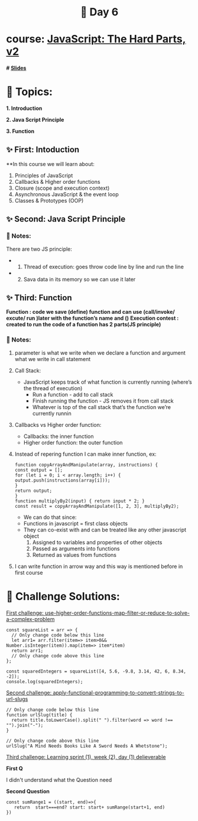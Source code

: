  <h1 align="center">🚀 Day 6 </h1>

 # course: [JavaScript: The Hard Parts, v2](https://frontendmasters.com/courses/javascript-hard-parts-v2/)
**# [Slides](https://static.frontendmasters.com/resources/2019-09-18-javascript-hard-parts-v2/javascript-hard-parts-v2.pdf)**

 # 🔎 Topics:
**1. Introduction**

**2. Java Script Principle**

**3. Function**

## ✨️ First: Intoduction
**In this course we will learn about:
1. Principles of JavaScript
2. Callbacks & Higher order functions
3. Closure (scope and execution context)
4. Asynchronous JavaScript & the event loop
5. Classes & Prototypes (OOP)

## ✨️ Second: Java Script Principle
### 📝 Notes:
There are two JS principle:
  * 1.	Thread of execution: goes throw code line by line and run the line 
  * 2.	Sava data in its memory so we can use it later
   
## ✨️ Third: Function
**Function : code we save (define) function and can use (call/invoke/ excute/ run )later with the function’s name and ()**
**Execution contest : created to run the code of a function has 2 parts(JS principle)**

### 📝 Notes:
1. parameter is what we write when we declare a function and argument what we write in call statement
2. Call Stack:
   * JavaScript keeps track of what function is currently running (where’s the thread of execution)
      - Run a function - add to call stack
      - Finish running the function - JS removes it from call stack
      - Whatever is top of the call stack that’s the function we’re currently runnin
3. Callbacks vs Higher order function:
     * Callbacks: the inner function
     * Higher order function: the outer function
4. Instead of repering function I can make inner function, ex:
     ```
     function copyArrayAndManipulate(array, instructions) {
     const output = [];
     for (let i = 0; i < array.length; i++) {
     output.push(instructions(array[i]));
     }
     return output;
    }
    function multiplyBy2(input) { return input * 2; }
    const result = copyArrayAndManipulate([1, 2, 3], multiplyBy2);
    ```
    * We can do that since:
    * Functions in javascript = first class objects
    * They can co-exist with and can be treated like any other javascript object
        1. Assigned to variables and properties of other objects
        2. Passed as arguments into functions
        3. Returned as values from functions

5. I can write function in arrow way and this way is mentioned before in first course

# 💪 Challenge Solutions:
[First challenge: use-higher-order-functions-map-filter-or-reduce-to-solve-a-complex-problem](https://www.freecodecamp.org/learn/javascript-algorithms-and-data-structures/functional-programming/use-higher-order-functions-map-filter-or-reduce-to-solve-a-complex-problem)
```
const squareList = arr => {
  // Only change code below this line
  let arr1= arr.filter(item=> item>0&& Number.isInteger(item)).map(item=> item*item)
  return arr1;
  // Only change code above this line
};

const squaredIntegers = squareList([4, 5.6, -9.8, 3.14, 42, 6, 8.34, -2]);
console.log(squaredIntegers);
```
[Second challenge: apply-functional-programming-to-convert-strings-to-url-slugs](https://www.freecodecamp.org/learn/javascript-algorithms-and-data-structures/functional-programming/apply-functional-programming-to-convert-strings-to-url-slugs?messages=success%5B0%5D%3Dflash.signin-success)
```
// Only change code below this line
function urlSlug(title) {
  return title.toLowerCase().split(" ").filter(word => word !== "").join("-");
}

// Only change code above this line
urlSlug("A Mind Needs Books Like A Sword Needs A Whetstone");
```
[Third challenge: Learning sprint (1), week (2), day (1) delieverable](https://github.com/orjwan-alrajaby/gsg-expressjs-backend-training-2023/blob/main/learning-sprint-1/week2-day1-tasks/tasks.md#question-2-call-stack-and-recursion)

**First Q**

I didn't understand what the Question need

**Second Question**
```
const sumRange1 = ((start, end)=>{
   return  start===end? start: start+ sumRange(start+1, end)
})
```

